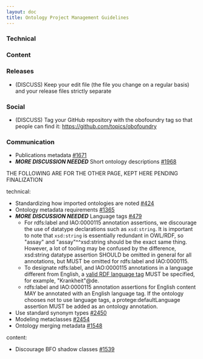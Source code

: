 ```yaml
---
layout: doc
title: Ontology Project Management Guidelines
---
```


### Technical


### Content


### Releases

- (DISCUSS) Keep your edit file (the file you change on a regular basis) and your release files strictly separate

### Social

- (DISCUSS) Tag your GitHub repository with the obofoundry tag so that people can find it: https://github.com/topics/obofoundry

### Communication

- Publications metadata [#1671](https://github.com/OBOFoundry/OBOFoundry.github.io/issues/1671)
- ***MORE DISCUSSION NEEDED*** Short ontology descriptions [#1968](https://github.com/OBOFoundry/OBOFoundry.github.io/issues/1968)

THE FOLLOWING ARE FOR THE OTHER PAGE, KEPT HERE PENDING FINALIZATION

technical:
- Standardizing how imported ontologies are noted [#424](https://github.com/OBOFoundry/OBOFoundry.github.io/issues/424)
- Ontology metadata requirements [#1365](https://github.com/OBOFoundry/OBOFoundry.github.io/issues/1365)
- ***MORE DISCUSSION NEEDED*** Language tags [#479](https://github.com/OBOFoundry/OBOFoundry.github.io/issues/479)
  - For rdfs:label and IAO:0000115 annotation assertions, we discourage the use of datatype declarations such as `xsd:string`. It is important to note that `xsd:string` is essentially redundant in OWL/RDF, so "assay" and "assay"^^xsd:string should be the exact same thing. However, a lot of tooling may be confused by the difference, xsd:string datatype assertion SHOULD be omitted in general for all annotations, but MUST be omitted for rdfs:label and IAO:0000115.
  - To designate rdfs:label, and IAO:0000115 annotations in a language different from English, a [valid RDF language tag](https://www.w3.org/TR/rdf11-concepts/#section-Graph-Literal) MUST be specified, for example, "Krankheit"@de.
  - rdfs:label and IAO:0000115 annotation assertions for English content MAY be annotated with an English language tag. If the ontology chooses not to use language tags, a protege:defaultLanguage assertion MUST be added as an ontology annotation.
- Use standard synonym types [#2450](https://github.com/OBOFoundry/OBOFoundry.github.io/issues/2450)
- Modeling metaclasses [#2454](https://github.com/OBOFoundry/OBOFoundry.github.io/issues/2454)
- Ontology merging metadata [#1548](https://github.com/OBOFoundry/OBOFoundry.github.io/issues/1548)

content:
- Discourage BFO shadow classes [#1539](https://github.com/OBOFoundry/OBOFoundry.github.io/issues/1539)












